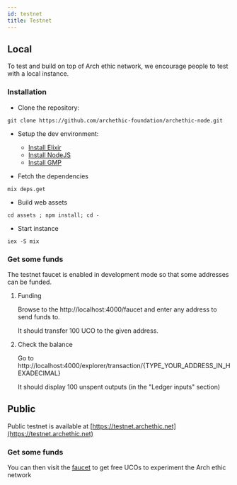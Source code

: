 ```yaml
---
id: testnet
title: Testnet
---
```


## Local

To test and build on top of Arch ethic network, we encourage people to test with a local instance.

### Installation

- Clone the repository: 
```
git clone https://github.com/archethic-foundation/archethic-node.git
```

- Setup the dev environment:

  - [Install Elixir](https://elixir-lang.org/install.html)
  - [Install NodeJS](https://nodejs.org/en/download/)
  - [Install GMP](https://gmplib.org)
  
- Fetch the dependencies
```
mix deps.get
```

- Build web assets
```
cd assets ; npm install; cd -
``` 

- Start instance
```
iex -S mix
```

### Get some funds

The testnet faucet is enabled in development mode so that some addresses can be funded.

1. Funding

	Browse to the http://localhost:4000/faucet and enter any address to send funds to. 

	It should transfer 100 UCO to the given address.

2. Check the balance

	Go to http://localhost:4000/explorer/transaction/{TYPE_YOUR_ADDRESS_IN_HEXADECIMAL}

	It should display 100 unspent outputs (in the "Ledger inputs" section)

## Public

Public testnet is available at [https://testnet.archethic.net](https://testnet.archethic.net)

### Get some funds

You can then visit the [faucet](https://testnet.archethic.net/faucet) to get free UCOs to experiment the Arch ethic network

